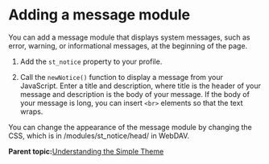 # Adding a message module 

You can add a message module that displays system messages, such as error, warning, or informational messages, at the beginning of the page.

1.  Add the `st_notice` property to your profile.

2.  Call the `newNotice()` function to display a message from your JavaScript. Enter a title and description, where title is the header of your message and description is the body of your message. If the body of your message is long, you can insert `<br>` elements so that the text wraps.


You can change the appearance of the message module by changing the CSS, which is in /modules/st\_notice/head/ in WebDAV.

**Parent topic:**[Understanding the Simple Theme ](../dev-theme/themeopt_themedev_simpletheme.md)

